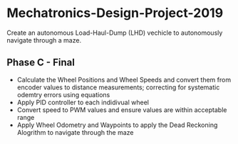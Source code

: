 # Mechatronics-Design-Project-2019

Create an autonomous Load-Haul-Dump (LHD) vechicle to autonomously navigate through a maze.

## Phase C - Final

- Calculate the Wheel Positions and Wheel Speeds and convert them from encoder values to distance measurements; correcting for systematic odemtry errors using equations
-  Apply PID controller to each indidivual wheel
-  Convert speed to PWM values and ensure values are within acceptable range
-  Apply Wheel Odometry and Waypoints to apply the Dead Reckoning Alogrithm to navigate through the maze


